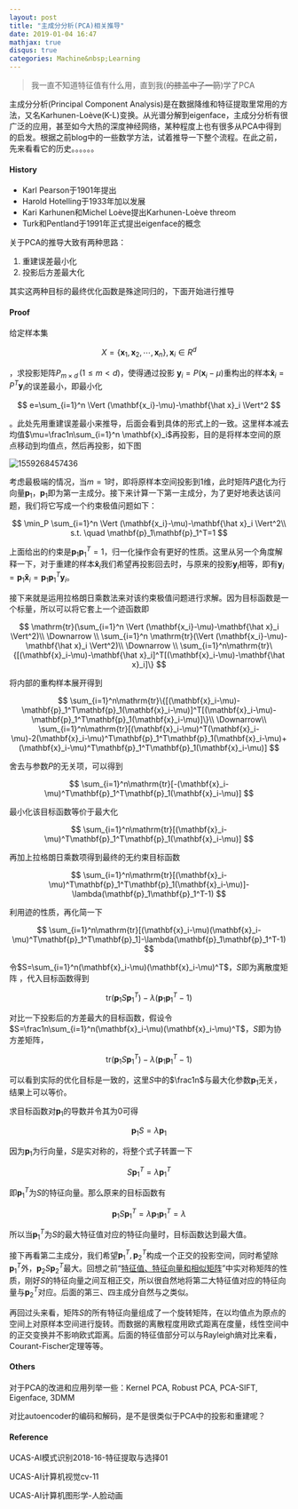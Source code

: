 ```yaml
---
layout: post
title: "主成分分析(PCA)相关推导"
date: 2019-01-04 16:47
mathjax: true
disqus: true
categories: Machine&nbsp;Learning
---
```


> 我一直不知道特征值有什么用，直到我(~~的膝盖中了一箭~~)学了PCA


主成分分析(Principal Component Analysis)是在数据降维和特征提取里常用的方法，又名Karhunen-Loève(K-L)变换。从光谱分解到eigenface，主成分分析有很广泛的应用，甚至如今大热的深度神经网络，某种程度上也有很多从PCA中得到的启发。根据之前blog中的一些数学方法，试着推导一下整个流程。在此之前，先来看看它的历史。。。。。。


#### History

- Karl Pearson于1901年提出
- Harold Hotelling于1933年加以发展
- Kari Karhunen和Michel Loève提出Karhunen-Loève threom
- Turk和Pentland于1991年正式提出eigenface的概念


关于PCA的推导大致有两种思路：

1. 重建误差最小化
2. 投影后方差最大化

其实这两种目标的最终优化函数是殊途同归的，下面开始进行推导


#### Proof

给定样本集

$$
X= \lbrace \mathbf{x}_1,\mathbf{x}_2,\cdots,\mathbf{x}_n \rbrace , \, \mathbf{x}_i \in R^d
$$

，求投影矩阵$P_{m \times d} \, (1 \le m<d)$，使得通过投影
$\mathbf{y}_i=P(\mathbf{x}_i-\mu)$重构出的样本$\mathbf{\hat x}_i=P^T\mathbf{y}_i$的误差最小，即最小化

$$
e=\sum_{i=1}^n \Vert (\mathbf{x_i}-\mu)-\mathbf{\hat x}_i \Vert^2
$$

。此处先用重建误差最小来推导，后面会看到具体的形式上的一致。这里样本减去均值$\mu=\frac1n\sum_{i=1}^n \mathbf{x}_i$再投影，目的是将样本空间的原点移动到均值点，然后再投影，如下图

![1559268457436](../../../../assets/images/1559268457436.png)

考虑最极端的情况，当$m=1$时，即将原样本空间投影到1维，此时矩阵$P$退化为行向量$\mathbf{p}_1$，$\mathbf{p}_1$即为第一主成分。接下来计算一下第一主成分，为了更好地表达该问题，我们将它写成一个约束极值问题如下：

$$
\min_P \sum_{i=1}^n \Vert (\mathbf{x_i}-\mu)-\mathbf{\hat x}_i \Vert^2\\
s.t. \quad \mathbf{p}_1\mathbf{p}_1^T=1
$$

上面给出的约束是$\mathbf{p}_1\mathbf{p}_1^T=1$，归一化操作会有更好的性质。这里从另一个角度解释一下，对于重建的样本$\mathbf{\hat x}_i$我们希望再投影回去时，与原来的投影$\mathbf{y}_i$相等，即有$\mathbf{y}_i=\mathbf{p}_1\mathbf{\hat x}_i=\mathbf{p}_1\mathbf{p}_1^T\mathbf{y}_i$。


接下来就是运用拉格朗日乘数法来对该约束极值问题进行求解。因为目标函数是一个标量，所以可以将它套上一个迹函数即

$$
\mathrm{tr}(\sum_{i=1}^n \Vert (\mathbf{x_i}-\mu)-\mathbf{\hat x}_i \Vert^2)\\
\Downarrow \\
\sum_{i=1}^n \mathrm{tr}(\Vert (\mathbf{x_i}-\mu)-\mathbf{\hat x}_i \Vert^2)\\
\Downarrow \\
\sum_{i=1}^n\mathrm{tr}\{[(\mathbf{x}_i-\mu)-\mathbf{\hat x}_i]^T[(\mathbf{x}_i-\mu)-\mathbf{\hat x}_i]\}
$$

将内部的重构样本展开得到

$$
\sum_{i=1}^n\mathrm{tr}\{[(\mathbf{x}_i-\mu)-\mathbf{p}_1^T\mathbf{p}_1(\mathbf{x}_i-\mu)]^T[(\mathbf{x}_i-\mu)-\mathbf{p}_1^T\mathbf{p}_1(\mathbf{x}_i-\mu)]\}\\
\Downarrow\\
\sum_{i=1}^n\mathrm{tr}[(\mathbf{x}_i-\mu)^T(\mathbf{x}_i-\mu)-2(\mathbf{x}_i-\mu)^T\mathbf{p}_1^T\mathbf{p}_1(\mathbf{x}_i-\mu)+(\mathbf{x}_i-\mu)^T\mathbf{p}_1^T\mathbf{p}_1(\mathbf{x}_i-\mu)]
$$

舍去与参数$P$的无关项，可以得到

$$
\sum_{i=1}^n\mathrm{tr}[-(\mathbf{x}_i-\mu)^T\mathbf{p}_1^T\mathbf{p}_1(\mathbf{x}_i-\mu)]
$$

最小化该目标函数等价于最大化

$$
\sum_{i=1}^n\mathrm{tr}[(\mathbf{x}_i-\mu)^T\mathbf{p}_1^T\mathbf{p}_1(\mathbf{x}_i-\mu)]
$$

再加上拉格朗日乘数项得到最终的无约束目标函数

$$
\sum_{i=1}^n\mathrm{tr}[(\mathbf{x}_i-\mu)^T\mathbf{p}_1^T\mathbf{p}_1(\mathbf{x}_i-\mu)]-\lambda(\mathbf{p}_1\mathbf{p}_1^T-1)
$$


利用迹的性质，再化简一下

$$
\sum_{i=1}^n\mathrm{tr}[(\mathbf{x}_i-\mu)(\mathbf{x}_i-\mu)^T\mathbf{p}_1^T\mathbf{p}_1]-\lambda(\mathbf{p}_1\mathbf{p}_1^T-1)
$$

令$S=\sum_{i=1}^n(\mathbf{x}_i-\mu)(\mathbf{x}_i-\mu)^T$，$S$即为离散度矩阵  ，代入目标函数得到

$$
\mathrm{tr}(\mathbf{p}_1S\mathbf{p}_1^T)-\lambda(\mathbf{p}_1\mathbf{p}_1^T-1)
$$


对比一下投影后的方差最大的目标函数，假设令$S=\frac1n\sum_{i=1}^n(\mathbf{x}_i-\mu)(\mathbf{x}_i-\mu)^T$，$S$即为协方差矩阵，

$$
\mathrm{tr}(\mathbf{p}_1S\mathbf{p}_1^T)-\lambda(\mathbf{p}_1\mathbf{p}_1^T-1)
$$

可以看到实际的优化目标是一致的，这里$S$中的$\frac1n$与最大化参数$\mathbf{p}_1$无关，结果上可以等价。



求目标函数对$\mathbf{p}_1$的导数并令其为0可得

$$
\mathbf{p}_1S=\lambda \mathbf{p}_1
$$


因为$\mathbf{p}_1$为行向量，$S$是实对称的，将整个式子转置一下

$$
S\mathbf{p}_1^T=\lambda\mathbf{p}_1^T
$$

即$\mathbf{p}_1^T$为$S$的特征向量。那么原来的目标函数有

$$
\mathbf{p}_1S\mathbf{p}_1^T=\lambda\mathbf{p}_1\mathbf{p}_1^T=\lambda
$$

所以当$\mathbf{p}_1^T$为$S$的最大特征值对应的特征向量时，目标函数达到最大值。



接下再看第二主成分，我们希望$\mathbf{p}_1^T,\mathbf{p}_2^T$构成一个正交的投影空间，同时希望除$\mathbf{p}_1^T$外，$\mathbf{p}_2S\mathbf{p}_2^T$最大。回想之前“[特征值、特征向量和相似矩阵](<https://marktube.github.io/2017/12/28/Eigenvectors>)”中实对称矩阵的性质，刚好$S$的特征向量之间互相正交，所以很自然地将第二大特征值对应的特征向量与$\mathbf{p}_2^T$对应。后面的第三、四主成分自然与之类似。



再回过头来看，矩阵$S$的所有特征向量组成了一个旋转矩阵，在以均值点为原点的空间上对原样本空间进行旋转。而数据的离散程度用欧式距离在度量，线性空间中的正交变换并不影响欧式距离。后面的特征值部分可以与Rayleigh熵对比来看，Courant-Fischer定理等等。



#### Others

对于PCA的改进和应用列举一些：Kernel PCA, Robust PCA, PCA-SIFT, Eigenface, 3DMM

对比autoencoder的编码和解码，是不是很类似于PCA中的投影和重建呢？



#### Reference

UCAS-AI模式识别2018-16-特征提取与选择01

UCAS-AI计算机视觉cv-11

UCAS-AI计算机图形学-人脸动画
